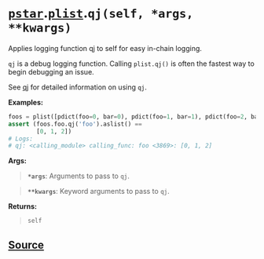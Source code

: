 # [`pstar`](./pstar.md).[`plist`](./pstar_plist.md).`qj(self, *args, **kwargs)`

Applies logging function qj to self for easy in-chain logging.

`qj` is a debug logging function. Calling `plist.qj()` is often the fastest way
to begin debugging an issue.

See [qj](https://github.com/itfische/qj) for detailed information on using `qj`.

**Examples:**
```python
foos = plist([pdict(foo=0, bar=0), pdict(foo=1, bar=1), pdict(foo=2, bar=0)])
assert (foos.foo.qj('foo').aslist() ==
        [0, 1, 2])
# Logs:
# qj: <calling_module> calling_func: foo <3869>: [0, 1, 2]
```

**Args:**

>    **`*args`**: Arguments to pass to `qj`.

>    **`**kwargs`**: Keyword arguments to pass to `qj`.

**Returns:**

>    `self`



## [Source](../pstar/pstar.py#L4348-L4375)